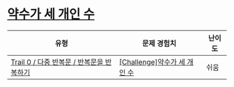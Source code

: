 # [약수가 세 개인 수](https://www.codetree.ai/trails/complete/curated-cards/nl-pre-1d-loop-repetition-2)

|유형|문제 경험치|난이도|
|---|---|---|
|[Trail 0 / 다중 반복문 / 반복문을 반복하기](https://www.codetree.ai/trail-info/codetree-101/)|[[Challenge]약수가 세 개인 수](https://www.codetree.ai/trails/complete/curated-cards/nl-pre-1d-loop-repetition-2/)|쉬움|

